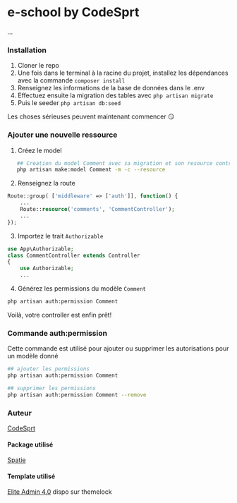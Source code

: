 # e-school by CodeSprt
...

### Installation
1. Cloner le repo
2. Une fois dans le terminal à la racine du projet, installez les dépendances avec la commande `composer install`
3. Renseignez les informations de la base de données dans le .env
4. Effectuez ensuite la migration des tables avec `php artisan migrate`
5. Puis le seeder `php artisan db:seed`

Les choses sérieuses peuvent maintenant commencer :smirk:

### Ajouter une nouvelle ressource
1. Créez le model
 ```bash 
    ## Creation du model Comment avec sa migration et son resource controller
    php artisan make:model Comment -m -c --resource
```
2. Renseignez la route
```php
Route::group( ['middleware' => ['auth']], function() {
    ...
    Route::resource('comments', 'CommentController');
    ...
});
```

3. Importez le trait `Authorizable` 
```php
use App\Authorizable;
class CommentController extends Controller
{
    use Authorizable;
    ...
```

4. Générez les permissions du modèle `Comment`
```bash
php artisan auth:permission Comment
```

Voilà, votre controller est enfin prêt! 
 
### Commande auth:permission 
Cette commande est utilisé pour ajouter ou supprimer les autorisations pour un modèle donné
 
 ```bash
## ajouter les permissions
php artisan auth:permission Comment

## supprimer les permissions
php artisan auth:permission Comment --remove
```

### Auteur
[CodeSprt](http://codesprt.com)

#### Package utilisé
[Spatie](https://github.com/spatie/laravel-permission)

#### Template utilisé
[Elite Admin 4.0](https://themeforest.net/item/elite-admin-the-ultimate-dashboard-web-app-kit-material-design/16750820) dispo sur themelock